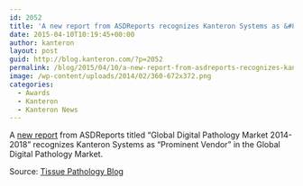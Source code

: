 ```yaml
---
id: 2052
title: 'A new report from ASDReports recognizes Kanteron Systems as &#8220;Prominent Vendor&#8221; in the Global Digital Pathology Market'
date: 2015-04-10T10:19:45+00:00
author: kanteron
layout: post
guid: http://blog.kanteron.com/?p=2052
permalink: /blog/2015/04/10/a-new-report-from-asdreports-recognizes-kanteron-systems-as-prominent-vendor-in-the-global-digital-pathology-market/
image: /wp-content/uploads/2014/02/360-672x372.png
categories:
  - Awards
  - Kanteron
  - Kanteron News
---
```

A <a title="https://www.asdreports.com/news-5957/key-players-global-digital-pathology-market-20142018" href="https://www.asdreports.com/news-5957/key-players-global-digital-pathology-market-20142018" target="_blank">new report</a> from ASDReports titled &#8220;Global Digital Pathology Market 2014-2018&#8221; recognizes Kanteron Systems as &#8220;Prominent Vendor&#8221; in the Global Digital Pathology Market.

Source: <a title="http://tissuepathology.com/2015/04/08/the-key-players-in-the-global-digital-pathology-market-2014-2018/#axzz3WtbNTQUQ" href="http://tissuepathology.com/2015/04/08/the-key-players-in-the-global-digital-pathology-market-2014-2018/#axzz3WtbNTQUQ" target="_blank">Tissue Pathology Blog</a>